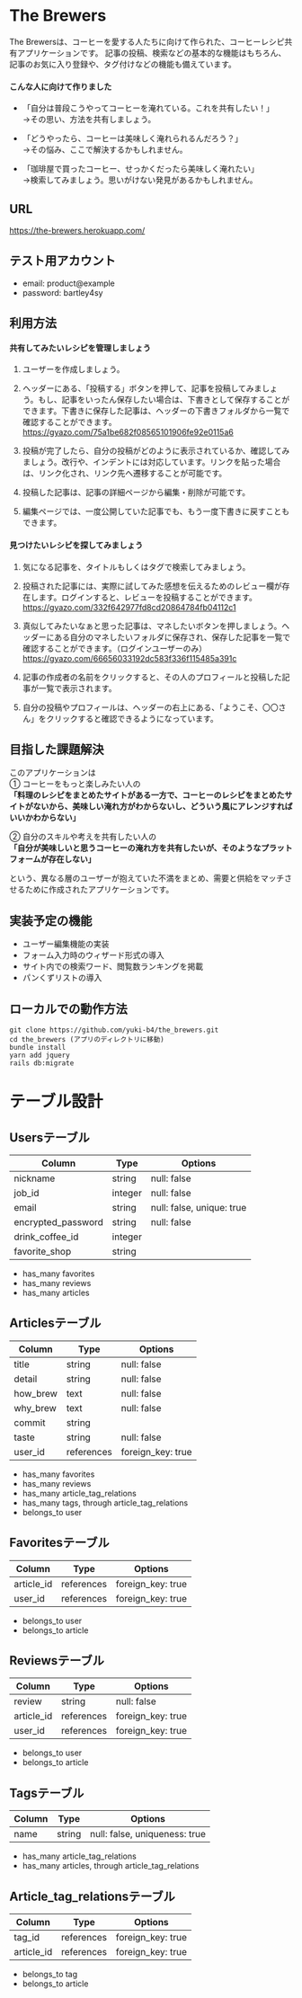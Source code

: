 # The Brewers

The Brewersは、コーヒーを愛する人たちに向けて作られた、コーヒーレシピ共有アプリケーションです。
記事の投稿、検索などの基本的な機能はもちろん、記事のお気に入り登録や、タグ付けなどの機能も備えています。
 
#### こんな人に向けて作りました
- 「自分は普段こうやってコーヒーを淹れている。これを共有したい！」  
→その思い、方法を共有しましょう。

- 「どうやったら、コーヒーは美味しく淹れられるんだろう？」  
→その悩み、ここで解決するかもしれません。

- 「珈琲屋で買ったコーヒー、せっかくだったら美味しく淹れたい」  
→検索してみましょう。思いがけない発見があるかもしれません。

## URL
https://the-brewers.herokuapp.com/


## テスト用アカウント
- email: product@example
- password: bartley4sy

## 利用方法	
#### 共有してみたいレシピを管理しましょう
1. ユーザーを作成しましょう。
2. ヘッダーにある、「投稿する」ボタンを押して、記事を投稿してみましょう。もし、記事をいったん保存したい場合は、下書きとして保存することができます。下書きに保存した記事は、ヘッダーの下書きフォルダから一覧で確認することができます。
https://gyazo.com/75a1be682f08565101906fe92e0115a6

3. 投稿が完了したら、自分の投稿がどのように表示されているか、確認してみましょう。改行や、インデントには対応しています。リンクを貼った場合は、リンク化され、リンク先へ遷移することが可能です。
4. 投稿した記事は、記事の詳細ページから編集・削除が可能です。
5. 編集ページでは、一度公開していた記事でも、もう一度下書きに戻すこともできます。

#### 見つけたいレシピを探してみましょう
1. 気になる記事を、タイトルもしくはタグで検索してみましょう。
2. 投稿された記事には、実際に試してみた感想を伝えるためのレビュー欄が存在します。ログインすると、レビューを投稿することができます。
https://gyazo.com/332f642977fd8cd20864784fb04112c1

3. 真似してみたいなぁと思った記事は、マネしたいボタンを押しましょう。ヘッダーにある自分のマネしたいフォルダに保存され、保存した記事を一覧で確認することができます。（ログインユーザーのみ）
https://gyazo.com/66656033192dc583f336f115485a391c

4. 記事の作成者の名前をクリックすると、その人のプロフィールと投稿した記事が一覧で表示されます。
5. 自分の投稿やプロフィールは、ヘッダーの右上にある、「ようこそ、〇〇さん」をクリックすると確認できるようになっています。

## 目指した課題解決	
このアプリケーションは  
① コーヒーをもっと楽しみたい人の  
**「料理のレシピをまとめたサイトがある一方で、コーヒーのレシピをまとめたサイトがないから、美味しい淹れ方がわからないし、どういう風にアレンジすればいいかわからない」**

② 自分のスキルや考えを共有したい人の  
**「自分が美味しいと思うコーヒーの淹れ方を共有したいが、そのようなプラットフォームが存在しない」**

という、異なる層のユーザーが抱えていた不満をまとめ、需要と供給をマッチさせるために作成されたアプリケーションです。

## 実装予定の機能	
- ユーザー編集機能の実装
- フォーム入力時のウィザード形式の導入
- サイト内での検索ワード、閲覧数ランキングを掲載
- パンくずリストの導入


## ローカルでの動作方法	
```ターミナル
git clone https://github.com/yuki-b4/the_brewers.git
cd the_brewers (アプリのディレクトリに移動)
bundle install
yarn add jquery
rails db:migrate
```

# テーブル設計

## Usersテーブル
| Column             | Type    | Options                   |
| ------------------ | ------- | ------------------------- |
| nickname           | string  | null: false               |
| job_id             | integer | null: false               |
| email              | string  | null: false, unique: true |
| encrypted_password | string  | null: false               |
| drink_coffee_id    | integer |                           |
| favorite_shop      | string  |                           |

- has_many favorites
- has_many reviews
- has_many articles

## Articlesテーブル
| Column   | Type       | Options           |
| -------- | ---------- | ----------------- |
| title    | string     | null: false       |
| detail   | string     | null: false       |
| how_brew | text       | null: false       |
| why_brew | text       | null: false       |
| commit   | string     |                   |
| taste    | string     | null: false       |
| user_id  | references | foreign_key: true |

- has_many favorites
- has_many reviews
- has_many article_tag_relations
- has_many tags, through article_tag_relations
- belongs_to user

## Favoritesテーブル
| Column     | Type       | Options           |
| ---------- | ---------- | ----------------- |
| article_id | references | foreign_key: true |
| user_id    | references | foreign_key: true |

- belongs_to user
- belongs_to article

## Reviewsテーブル
| Column     | Type       | Options           |
| ---------- | ---------- | ----------------- |
| review     | string     | null: false       |
| article_id | references | foreign_key: true |
| user_id    | references | foreign_key: true |

- belongs_to user
- belongs_to article

## Tagsテーブル
| Column | Type   | Options                       |
| ------ | ------ | ----------------------------- |
| name   | string | null: false, uniqueness: true |

- has_many article_tag_relations 
- has_many articles, through article_tag_relations

## Article_tag_relationsテーブル
| Column     | Type       | Options           |
| ---------- | ---------- | ----------------- |
| tag_id     | references | foreign_key: true |
| article_id | references | foreign_key: true |

- belongs_to tag
- belongs_to article